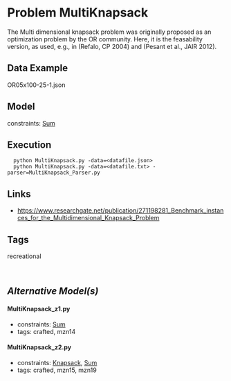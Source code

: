 # Problem MultiKnapsack

The Multi dimensional knapsack problem was originally proposed as an optimization problem by the OR community.
Here, it is the feasability version, as used, e.g., in (Refalo, CP 2004) and (Pesant et al., JAIR 2012).

## Data Example
  OR05x100-25-1.json

## Model
  constraints: [Sum](http://pycsp.org/documentation/constraints/Sum)

## Execution
```
  python MultiKnapsack.py -data=<datafile.json>
  python MultiKnapsack.py -data=<datafile.txt> -parser=MultiKnapsack_Parser.py
```

## Links
  - https://www.researchgate.net/publication/271198281_Benchmark_instances_for_the_Multidimensional_Knapsack_Problem

## Tags
 recreational

<br />

## _Alternative Model(s)_

#### MultiKnapsack_z1.py
 - constraints: [Sum](http://pycsp.org/documentation/constraints/Sum)
 - tags: crafted, mzn14
#### MultiKnapsack_z2.py
 - constraints: [Knapsack](http://pycsp.org/documentation/constraints/Knapsack), [Sum](http://pycsp.org/documentation/constraints/Sum)
 - tags: crafted, mzn15, mzn19
